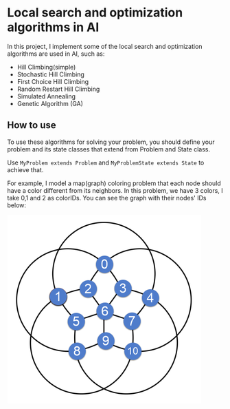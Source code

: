# Local search and optimization algorithms in AI
In this project, I implement some of the local search and optimization algorithms are used in AI, such as:
- Hill Climbing(simple)
- Stochastic Hill Climbing
- First Choice Hill Climbing
- Random Restart Hill Climbing
- Simulated Annealing
- Genetic Algorithm (GA)

## How to use
To use these algorithms for solving your problem, you should define your problem and its state classes that extend from Problem and State class.

Use `MyProblem extends Problem` and `MyProblemState extends State` to achieve that.

For example, I model a map(graph) coloring problem that each node should have a color different from its neighbors. In this problem, we have 3 colors, I take 0,1 and 2 as colorIDs. You can see the graph with their nodes' IDs below:

![picture](images/graph.png)
  

